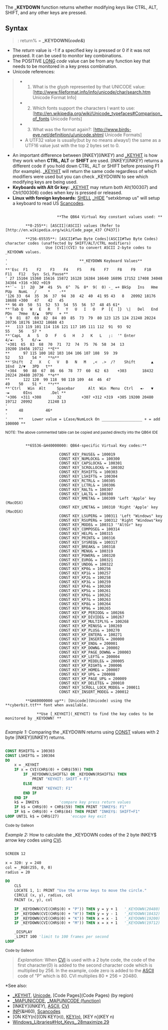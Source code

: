 The **_KEYDOWN** function returns whether modifying keys like CTRL, ALT, SHIFT, and any other keys are pressed.


## Syntax

> : return% = **_KEYDOWN(***code&***)**


* The *return* value is -1 if a specified key is pressed or 0 if it was not pressed. It can be used to monitor key combinations.
* The  POSITIVE [LONG](LONG) *code* value can be from any function key that needs to be monitored in a key press combination. 
* Unicode references:
> * 1) What is the glyph represented by that UNICODE value: [http://www.fileformat.info/info/unicode/char/search.htm Unicode Format Info]
> * 2) Which fonts support the characters I want to use: [http://en.wikipedia.org/wiki/Unicode_typefaces#Comparison_of_fonts Unicode Fonts]
> * 3) What was the format again?: [http://www.birds-eye.net/definition/u/unicode.shtml Unicode Formats]
> * A UTF32 value is usually(but by no means always!) the same as a UTF16 value just with the top 2 bytes set to 0.
* An important difference between [INKEY$](INKEY$) and [_KEYHIT](_KEYHIT) is how they work when **CTRL, ALT** or **SHIFT** are used. [INKEY$](INKEY$) returns a different code if you hold down CTRL, ALT or SHIFT before pressing F1 (for example). [_KEYHIT](_KEYHIT) will return the same code regardless of which modifiers were used but you can check _KEYDOWN to see which modifying keys are being used.
* **Keyboards with Alt Gr key:** [_KEYHIT](_KEYHIT) may return both Alt(100307) and Ctrl(100306) codes when key is pressed or released.
* **Linux with foreign keyboards:** [SHELL](SHELL) [_HIDE](_HIDE) "setxkbmap us" will setup a keyboard to read US [Scancodes](Scancodes).



```text

                       **The QB64 Virtual Key constant values used: **

         **0-255**: [ASCII](ASCII) values (Refer to [http://en.wikipedia.org/wiki/Code_page_437 CP437])

         **256-65535**: [ASCII#Two Byte Codes](ASCII#Two Byte Codes) character codes (unaffected by SHIFT/ALT/CTRL modifiers)
                  Use [CVI](CVI) to convert ASCII 2-byte codes to _KEYDOWN values.

'                                **_KEYDOWN Keyboard Values**
'
**'Esc  F1    F2    F3    F4    F5    F6    F7    F8    F9    F10   F11   F12   Sys  ScL Pause**                  
' 27 15104 15360 15616 15872 16128 16384 16640 16896 17152 17408 34048 34304 +316 +302 +019
**'`~  1!  2@  3#  4$  5%  6^  7&  8*  9(  0) -_ =+ BkSp   Ins   Hme   PUp   NumL   /     *    -** 
'126 33  64  35  36  37  94  38  42  40  41 95 43   8   20992 18176 18688 +300   47    42   45
** 96 49  50  51  52  53  54  55  56  57  48 45 61*
**'Tab Q   W   E   R   T   Y   U   I   O   P  [{  ]}  \|   Del   End   PDn   7Hme  8/▲   9PU   + **
' 9  81  87  69  82  84  89  85  73  79  80 123 125 124 21248 20224 20736 18176 18432 18688 43
**   113 119 101 114 116 121 117 105 111 112  91  93  92                    55    56    57 *
**'CapL   A   S   D   F   G   H   J   K   L   ;:  '" Enter                   4/◄-   5    6/-►  
'+301  65  83  68  70  71  72  74  75  76  58  34  13                     19200 19456 19712  **E**
**      97 115 100 102 103 104 106 107 108  59  39                          52    53    54 *   **n**                                    
**'Shift   Z   X   C   V   B   N   M   ,<  .>  /?    Shift       ▲           1End  2/▼   3PD   t**
'+304   90  88  67  86  66  78  77  60  62  63    +303       18432        20224 20480 20736  **e**
**      122 120  99 118  98 110 109  44  46  47                             49    50    51 *   **r**
**'Ctrl   Win  Alt     Spacebar      Alt  Win  Menu  Ctrl   ◄-   ▼   -►      0Ins        .Del **
'+306  +311 +308       32         +307 +312 +319  +305 19200 20480 19712  20992       21248 13 
'                                                                     *     48          46*
'
'     **    Lower value = LCase/NumLock On __________________ + = add 100000 **

```

<sub>NOTE: The above commented table can be copied and pasted directly into the QB64 IDE</sub>



```text

         **65536-&H40000000: QB64-specific Virtual Key codes:**

                        CONST KEY_PAUSE& = 100019
                        CONST KEY_NUMLOCK& = 100300
                        CONST KEY_CAPSLOCK& = 100301
                        CONST KEY_SCROLLOCK& = 100302
                        CONST KEY_RSHIFT& = 100303
                        CONST KEY_LSHIFT& = 100304
                        CONST KEY_RCTRL& = 100305
                        CONST KEY_LCTRL& = 100306
                        CONST KEY_RALT& = 100307
                        CONST KEY_LALT& = 100308
                        CONST KEY_RMETA& = 100309 'Left 'Apple' key (MacOSX)
                        CONST KEY_LMETA& = 100310 'Right 'Apple' key (MacOSX)
                        CONST KEY_LSUPER& = 100311 'Left "Windows" key
                        CONST KEY_RSUPER& = 100312 'Right "Windows"key
                        CONST KEY_MODE& = 100313 '"AltGr" key
                        CONST KEY_COMPOSE& = 100314
                        CONST KEY_HELP& = 100315
                        CONST KEY_PRINT& = 100316
                        CONST KEY_SYSREQ& = 100317
                        CONST KEY_BREAK& = 100318
                        CONST KEY_MENU& = 100319
                        CONST KEY_POWER& = 100320
                        CONST KEY_EURO& = 100321
                        CONST KEY_UNDO& = 100322 
                        CONST KEY_KP0& = 100256
                        CONST KEY_KP1& = 100257
                        CONST KEY_KP2& = 100258
                        CONST KEY_KP3& = 100259
                        CONST KEY_KP4& = 100260
                        CONST KEY_KP5& = 100261
                        CONST KEY_KP6& = 100262
                        CONST KEY_KP7& = 100263
                        CONST KEY_KP8& = 100264
                        CONST KEY_KP9& = 100265
                        CONST KEY_KP_PERIOD& = 100266
                        CONST KEY_KP_DIVIDE& = 100267
                        CONST KEY_KP_MULTIPLY& = 100268
                        CONST KEY_KP_MINUS& = 100269
                        CONST KEY_KP_PLUS& = 100270
                        CONST KEY_KP_ENTER& = 100271
                        CONST KEY_KP_INSERT& = 200000
                        CONST KEY_KP_END& = 200001
                        CONST KEY_KP_DOWN& = 200002
                        CONST KEY_KP_PAGE_DOWN& = 200003
                        CONST KEY_KP_LEFT& = 200004
                        CONST KEY_KP_MIDDLE& = 200005
                        CONST KEY_KP_RIGHT& = 200006
                        CONST KEY_KP_HOME& = 200007
                        CONST KEY_KP_UP& = 200008
                        CONST KEY_KP_PAGE_UP& = 200009
                        CONST KEY_KP_DELETE& = 200010
                        CONST KEY_SCROLL_LOCK_MODE& = 200011
                        CONST KEY_INSERT_MODE& = 200012

         **&H40000000 up**: [Unicode](Unicode) using the **cyberbit.ttf** font when available.

              **Use [_KEYHIT](_KEYHIT) to find the key codes to be monitored by _KEYDOWN! **


```


*Example 1:* Comparing the _KEYDOWN returns using [CONST](CONST) values with 2 byte [INKEY$](INKEY$) returns.

```vb

CONST RSHIFT& = 100303
CONST LSHIFT& = 100304
DO
    x = _KEYHIT
    IF x = CVI(CHR$(0) + CHR$(59)) THEN
        IF _KEYDOWN(LSHIFT&) OR _KEYDOWN(RSHIFT&) THEN
            PRINT "KEYHIT: SHIFT + F1"
        ELSE
            PRINT "KEYHIT: F1"
        END IF
    END IF
    k$ = INKEY$         'compare key press return values
    IF k$ = CHR$(0) + CHR$(59) THEN PRINT "INKEY$: F1"
    IF k$ = CHR$(0) + CHR$(84) THEN PRINT "INKEY$: SHIFT+F1"
LOOP UNTIL k$ = CHR$(27)     'escape key exit

```
<sub>Code by Galleon</sub>


*Example 2:* How to calculate the _KEYDOWN codes of the 2 byte INKEY$ arrow key codes using [CVI](CVI).

```vb

SCREEN 12 

x = 320: y = 240
col = _RGB(255, 0, 0)
radius = 20

DO
    CLS
    LOCATE 1, 1: PRINT "Use the arrow keys to move the circle."
    CIRCLE (x, y), radius, col
    PAINT (x, y), col    

    IF _KEYDOWN(CVI(CHR$(0) + "P")) THEN y = y + 1   '_KEYDOWN(20480)
    IF _KEYDOWN(CVI(CHR$(0) + "H")) THEN y = y - 1   '_KEYDOWN(18432)
    IF _KEYDOWN(CVI(CHR$(0) + "K")) THEN x = x - 1   '_KEYDOWN(19200)
    IF _KEYDOWN(CVI(CHR$(0) + "M")) THEN x = x + 1   '_KEYDOWN(19712)

    _DISPLAY
    _LIMIT 100 'limit to 100 frames per second
LOOP 

```
<sub>Code by Galleon</sub>
> *Explanation:* When [CVI](CVI) is used with a 2 byte code, the code of the first character(0) is added to the second character code which is multiplied by 256. In the example, code zero is added to the [ASCII](ASCII) code of "P" which is 80. CVI multiplies 80 * 256 = 20480.


*See also:

* [_KEYHIT](_KEYHIT), [Unicode](Unicode), [Code Pages](Code Pages) (by region)
* [_MAPUNICODE](_MAPUNICODE), [_MAPUNICODE (function)](_MAPUNICODE (function))
* [INKEY$](INKEY$), [ASCII](ASCII), [CVI](CVI)
* [INP](INP)(&H60), [Scancodes](Scancodes)
* [ON KEY(n)](ON KEY(n)), [KEY(n)](KEY(n)), [KEY n](KEY n)
* [Windows_Libraries#Hot_Keys_.28maximize.29](Windows_Libraries#Hot_Keys_.28maximize.29)




